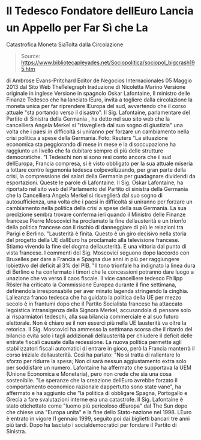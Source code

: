 # Il Tedesco Fondatore dellEuro Lancia un Appello per Far Sì che La 
Catastrofica Moneta SiaTolta dalla Circolazione

> Source: https://www.bibliotecapleyades.net/Sociopolitica/sociopol_bigcrash195.htm

di Ambrose Evans-Pritchard
Editor de Negocios Internacionales
05 Maggio 2013
dal
Sito Web
TheTelegraph
traduzione di
Nicoletta Marino
Versione originale in inglese
Versione in spagnolo
Oskar Lafontaine,
Il ministro delle Finanze Tedesco che ha lanciato lEuro,
invita a togliere dalla circolazione la moneta unica
per
far riprendere lEuropa del sud,
avvertendo che il corso attuale
"sta portando verso il disastro".
Il Sig. Lafontaine, parlamentare del Partito di Sinistra della Germania , ha
detto nel suo sito web
che la cancelliera Angela Merkel si "risveglierà dal suo sogno di giustizia"
una volta che i paesi in difficoltà si uniranno per forzare un cambiamento
nella crisi politica a spese della Germania.
Foto:
Reuters
"La situazione economica sta peggiorando di mese in mese e la
disoccupazione ha raggiunto un livello che fa dubitare sempre di più
delle strutture democratiche.
"I Tedeschi non si sono resi conto ancora che il sud dellEuropa,
Francia compresa, si è visto obbligato per la sua attuale miseria a
lottare contro legemonia tedesca colpevolizzando, per gran parte della
crisi, la compressione dei salari della Germania per guadagnare
dividendi da esportazioni. Queste le parole di Lafontaine.
Il Sig.
Oskar
Lafontaine,
ha riportato nel sito web del Parlamento del Partito di sinistra della
Germania che la Cancelliera Angela Merkel si risveglierà dal suo
sogno di autosufficienza, una volta che i paesi in difficoltà si uniranno
per forzare un cambiamento nella politica della crisi a spese della sua
Germania.
La sua predizione sembra trovare conferma ieri quando il Ministro delle
Finanze francese Pierre Moscovici ha proclamato la fine
dellausterità e un trionfo della politica francese con il rischio di
danneggiare di più le relazioni tra Parigi e Berlino.
"Lausterità
è finita. Questo è un giro decisivo nella storia del progetto della UE
dallEuro ha proclamato alla televisione francese. Stiamo vivendo la
fine del dogma dellausterità. E una vittoria dal punto di vista
francese.
I commenti del Sig. Moscovici seguono dopo laccordo con Bruxelles per dare
a Francia e Spagna due anni in più per raggiungere lobiettivo del deficit
al 3% del PIB.
"Il tono trionfale ha indignato la linea dura di Berlino e ha confermato
i timori che le concessioni potranno dare luogo a unazione che va verso
il caos fiscale.
Il vice cancelliere tedesco Fhilipp Rösler ha criticato la
Commissione Europea durante il fine settimana, definendola irresponsabile
per aver minato lagenda stringendo la cinghia.
Lalleanza franco tedesca che ha guidato la politica della UE per mezzo
secolo è in frantumi dopo che il Partito Socialista francese ha attaccato
legoistica intransigenza della Signora Merkel, accusandola di pensare solo
ai risparmiatori tedeschi, alla sua bilancia commerciale e al suo futuro
elettorale.
Non è chiaro se il non esserci più nella UE lausterità va oltre la
retorica. Il Sig. Moscovici ha ammesso la settimana scorsa che il ritardo
del bilancio evita solo i tagli addizionali dellausterità per chiudere il
deficit delle entrate fiscali causate dalla recessione.
La nuova politica permette agli stabilizzatori fiscali automatici di entrare
in gioco, però la Francia manterrà il corso iniziale dellausterità. Così ha
parlato:
"No si tratta di rallentare lo sforzo per ridurre la spesa; Non ci sarà
nessun aggiustamento extra solo per soddisfare un numero.
Lafontaine ha affermato che supportava
la UEM
(Unione
Economica e Monetaria), pero non crede che sia una cosa sostenibile.
"Le speranze che la creazione dellEuro avrebbe forzato il comportamento
economico razionale dappertutto sono state vane", ha affermato e ha
aggiunto che "la politica di obbligare Spagna, Portogallo e Grecia a
fare svalutazioni interne era una catastrofe.
Il Sig. Lafontaine è stato etichettato come "luomo
più pericoloso dEuropa"
dal The Sun dopo che chiese una "Europa unita" e la fine dello
Stato-nazione nel 1998.
LEuro è entrato in vigore l1 gennaio 1999, seguito poi dai biglietti
bancari tre anni più tardi.
Dopo ha
lasciato i socialdemocratici per fondare il Partito di Sinistra.
